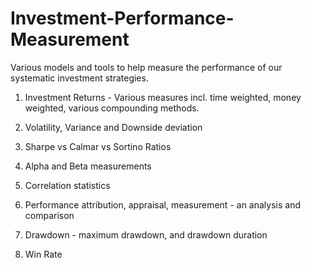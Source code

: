 # Investment-Performance-Measurement

Various models and tools to help measure the performance of our systematic investment strategies.

1. Investment Returns - Various measures incl. time weighted, money weighted, various compounding methods.
2. Volatility, Variance and Downside deviation

4. Sharpe vs Calmar vs Sortino Ratios
5. Alpha and Beta measurements
6. Correlation statistics
7. Performance attribution, appraisal, measurement - an analysis and comparison
8. Drawdown - maximum drawdown, and drawdown duration
9. Win Rate
